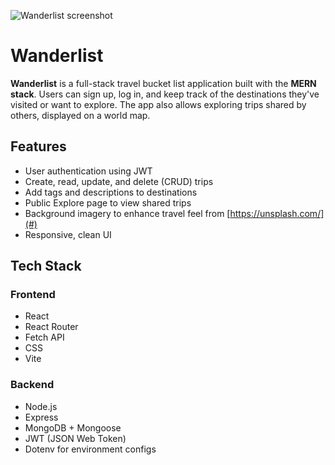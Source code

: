 ![Wanderlist screenshot](<Screenshot 2025-06-22 at 10.21.38 PM.png>)

# Wanderlist

**Wanderlist** is a full-stack travel bucket list application built with the **MERN stack**. Users can sign up, log in, and keep track of the destinations they've visited or want to explore. The app also allows exploring trips shared by others, displayed on a world map.

## Features

- User authentication using JWT
- Create, read, update, and delete (CRUD) trips
- Add tags and descriptions to destinations
- Public Explore page to view shared trips
- Background imagery to enhance travel feel from [https://unsplash.com/](#)
- Responsive, clean UI

## Tech Stack

### Frontend
- React
- React Router
- Fetch API
- CSS 
- Vite

### Backend
- Node.js
- Express
- MongoDB + Mongoose
- JWT (JSON Web Token)
- Dotenv for environment configs





